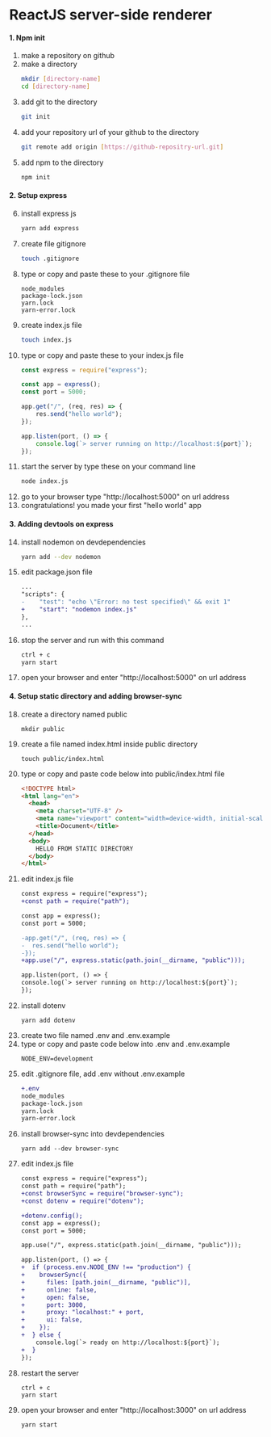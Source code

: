 # ReactJS server-side renderer

#### 1. Npm init
1. make a repository on github
2. make a directory
    ```sh
    mkdir [directory-name]
    cd [directory-name]
    ```
3. add git to the directory
    ```sh
    git init
    ```
4. add your repository url of your github to the directory
    ```sh
    git remote add origin [https://github-repositry-url.git]
    ```
5. add npm to the directory
    ```sh
    npm init
    ```
    
#### 2. Setup express
6. install express js
    ```sh
    yarn add express
    ```
7. create file gitignore
    ```sh
    touch .gitignore
    ```
8. type or copy and paste these to your .gitignore file
    ```
    node_modules
    package-lock.json
    yarn.lock
    yarn-error.lock
    ```
9. create index.js file
    ```sh
    touch index.js
    ```
10. type or copy and paste these to your index.js file
    ```javascript
    const express = require("express");

    const app = express();
    const port = 5000;

    app.get("/", (req, res) => {
        res.send("hello world");
    });

    app.listen(port, () => {
        console.log(`> server running on http://localhost:${port}`);
    });
    ```
11. start the server by type these on your command line
    ```sh
    node index.js
    ```
12. go to your browser type "http://localhost:5000" on url address
13. congratulations! you made your first "hello world" app

#### 3. Adding devtools on express
14. install nodemon on devdependencies
    ```sh
    yarn add --dev nodemon
    ```
15. edit package.json file
    ```diff
    ...
    "scripts": {
    -    "test": "echo \"Error: no test specified\" && exit 1"
    +    "start": "nodemon index.js"
    },
    ...
    ```
16. stop the server and run with this command
    ```sh
    ctrl + c
    yarn start
    ```
17. open your browser and enter "http://localhost:5000" on url address

#### 4. Setup static directory and adding browser-sync
18. create a directory named public
    ```
    mkdir public
    ```
19. create a file named index.html inside public directory
    ```
    touch public/index.html
    ```
20. type or copy and paste code below into public/index.html file
    ```html
    <!DOCTYPE html>
    <html lang="en">
      <head>
        <meta charset="UTF-8" />
        <meta name="viewport" content="width=device-width, initial-scale=1.0" />
        <title>Document</title>
      </head>
      <body>
        HELLO FROM STATIC DIRECTORY
      </body>
    </html>

    ```
21. edit index.js file
    ```diff
    const express = require("express");
    +const path = require("path");

    const app = express();
    const port = 5000;

    -app.get("/", (req, res) => {
    -  res.send("hello world");
    -});
    +app.use("/", express.static(path.join(__dirname, "public")));

    app.listen(port, () => {
    console.log(`> server running on http://localhost:${port}`);
    });

    ```
21. install dotenv
    ```
    yarn add dotenv
    ```
22. create two file named .env and .env.example
23. type or copy and paste code below into .env and .env.example
    ```
    NODE_ENV=development
    ```
24. edit .gitignore file, add .env without .env.example 
    ```diff
    +.env
    node_modules
    package-lock.json
    yarn.lock
    yarn-error.lock
    ```
25. install browser-sync into devdependencies
    ```
    yarn add --dev browser-sync
    ```
26. edit index.js file
    ```diff
    const express = require("express");
    const path = require("path");
    +const browserSync = require("browser-sync");
    +const dotenv = require("dotenv");

    +dotenv.config();
    const app = express();
    const port = 5000;

    app.use("/", express.static(path.join(__dirname, "public")));

    app.listen(port, () => {
    +  if (process.env.NODE_ENV !== "production") {
    +    browserSync({
    +      files: [path.join(__dirname, "public")],
    +      online: false,
    +      open: false,
    +      port: 3000,
    +      proxy: "localhost:" + port,
    +      ui: false,
    +    });
    +  } else {
        console.log(`> ready on http://localhost:${port}`);
    +  }
    });
    ```
27. restart the server
    ```
    ctrl + c
    yarn start
    ```
28. open your browser and enter "http://localhost:3000" on url address
    ```sh
    yarn start
    ```
